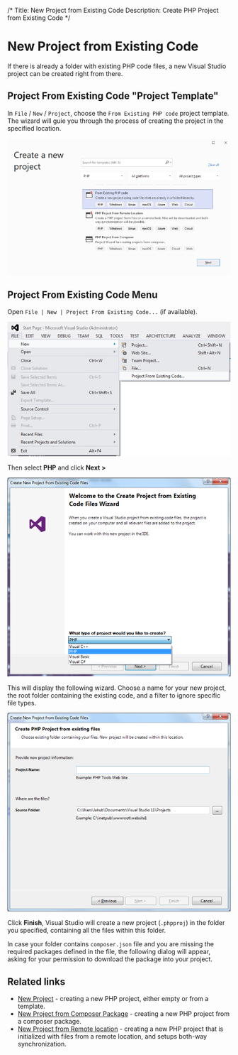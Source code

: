 /*
Title: New Project from Existing Code
Description: Create PHP Project from Existing Code
*/

# New Project from Existing Code

If there is already a folder with existing PHP code files, a new Visual Studio project can be created right from there.

## Project From Existing Code "Project Template"

In `File` / `New` / `Project`, choose the `From Existing PHP code` project template. The wizard will guie you through the process of creating the project in the specified location.

![Visual Studio New PHP Project From Existing Code](imgs/from-existing-code-template.png)

## Project From Existing Code Menu

Open `File | New | Project From Existing Code...` (if available).

![Command in Visual Studio menu](imgs/from-existing-code-menu.png)

Then select **PHP** and click **Next >**

![New Project from Existing Code wizard - Step 1](imgs/from-existing-code-step1.png)

This will display the following wizard. Choose a name for your new project, the root folder containing the existing code, and a filter to ignore specific file types.

![New Project from Existing Code wizard - Step 2](imgs/from-existing-code-step2.png)

Click **Finish**, Visual Studio will create a new project (`.phpproj`) in the folder you specified, containing all the files within this folder.

In case your folder contains `composer.json` file and you are missing the required packages defined in the file, the following dialog will appear, asking for your permission to download the package into your project.

## Related links

- [New Project](new-project) - creating a new PHP project, either empty or from a template.
- [New Project from Composer Package](new-project-composer) - creating a new PHP project from a composer package.
- [New Project from Remote location](new-project-remote) - creating a new PHP project that is initialized with files from a remote location, and setups both-way synchronization.